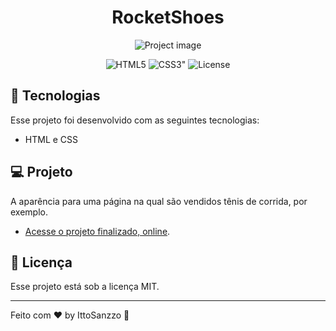 <h1 align="center"> RocketShoes </h1>

<p align="center">
  <img alt="Project image" src="https://i.imgur.com/BqovXzV.png">
</p>

<p align="center">
<img alt="HTML5" src="https://img.shields.io/badge/html5-%23E34F26.svg?style=plastic&logo=html5&logoColor=white">
<img alt=CSS3" src="https://img.shields.io/badge/css3-%231572B6.svg?style=plastic&logo=css3&logoColor=white">
<img alt="License" src="https://img.shields.io/static/v1?label=license&message=MIT&color=49AA26&labelColor=000000">
</p>

## 🚀 Tecnologias

Esse projeto foi desenvolvido com as seguintes tecnologias:

-   HTML e CSS

## 💻 Projeto

A aparência para uma página na qual são vendidos tênis de corrida, por exemplo.

-   [Acesse o projeto finalizado, online](https://ittosanzzo.github.io/RocketShoes/).

## 📝 Licença

Esse projeto está sob a licença MIT.

---

Feito com ♥ by IttoSanzzo :wave:
